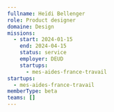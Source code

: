 ```yaml
---
fullname: Heïdi Bellenger
role: Product designer
domaine: Design
missions:
  - start: 2024-01-15
    end: 2024-04-15
    status: service
    employer: DEUD
    startups:
      - mes-aides-france-travail
startups:
  - mes-aides-france-travail
memberType: beta
teams: []
---
```

